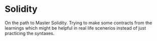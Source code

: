# Solidity
 On the path to Master Solidity. Trying to make some contracts from the learnings which might be helpful in real life scenerios instead of just practicing the syntaxes.

